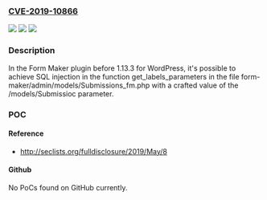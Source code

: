 ### [CVE-2019-10866](https://cve.mitre.org/cgi-bin/cvename.cgi?name=CVE-2019-10866)
![](https://img.shields.io/static/v1?label=Product&message=n%2Fa&color=blue)
![](https://img.shields.io/static/v1?label=Version&message=n%2Fa&color=blue)
![](https://img.shields.io/static/v1?label=Vulnerability&message=n%2Fa&color=brighgreen)

### Description

In the Form Maker plugin before 1.13.3 for WordPress, it's possible to achieve SQL injection in the function get_labels_parameters in the file form-maker/admin/models/Submissions_fm.php with a crafted value of the /models/Submissioc parameter.

### POC

#### Reference
- http://seclists.org/fulldisclosure/2019/May/8

#### Github
No PoCs found on GitHub currently.

